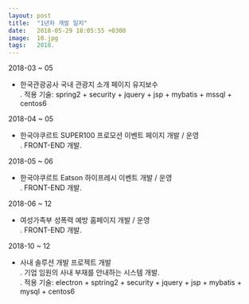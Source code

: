 ```yaml
---
layout: post
title:  "1년차 개발 일지"
date:   2018-05-29 18:05:55 +0300
image:  10.jpg
tags:   2018.
---
```

 2018-03 ~ 05
  - 한국관광공사 국내 관광지 소개 페이지 유지보수  
    . 적용 기술: spring2 + security + jquery + jsp + mybatis + mssql + centos6  
  
 2018-04 ~ 05
  - 한국야쿠르트 SUPER100 프로모션 이벤트 페이지 개발 / 운영  
    . FRONT-END 개발.  
  
 2018-05 ~ 06
  - 한국야쿠르트 Eatson 하이프레시 이벤트 개발 / 운영  
    . FRONT-END 개발.  
  
 2018-06 ~ 12
  - 여성가족부 성폭력 예방 홈페이지 개발 / 운영  
    . FRONT-END 개발.  
  
 2018-10 ~ 12
  - 사내 솔루션 개발 프로젝트 개발  
    . 기업 임원의 사내 부재를 안내하는 시스템 개발.  
    . 적용 기술: electron + sptring2 + security + jquery + jsp + mybatis + mysql + centos6  
      
      
